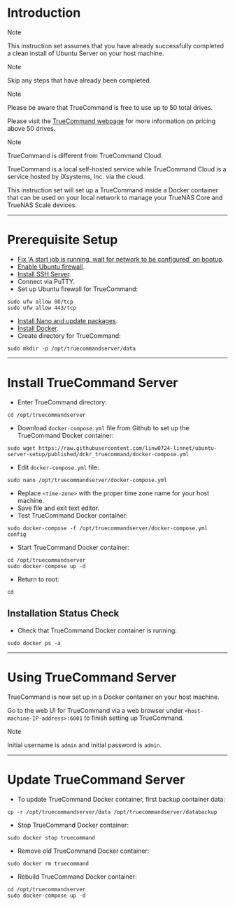 # Introduction
> [!NOTE]
> This instruction set assumes that you have already successfully completed a clean install of Ubuntu Server on your host machine.

> [!NOTE]
> Skip any steps that have already been completed.

> [!NOTE]
> Please be aware that TrueCommand is free to use up to 50 total drives.
> 
> Please visit the [TrueCommand webpage](https://www.truenas.com/truecommand/) for more information on pricing above 50 drives.

> [!NOTE]
> TrueCommand is different from TrueCommand Cloud.
> 
> TrueCommand is a local self-hosted service while TrueCommand Cloud is a service hosted by iXsystems, Inc. via the cloud.

This instruction set will set up a TrueCommand inside a Docker container that can be used on your local network to manage your TrueNAS Core and TrueNAS Scale devices.

-----
# Prerequisite Setup
* [Fix 'A start job is running, wait for network to be configured' on bootup](/fix_network-bootup/readme.md).
* [Enable Ubuntu firewall](/enable_firewall/readme.md).
* [Install SSH Server](/install_ssh-srvr/readme.md).
* Connect via PuTTY.
* Set up Ubuntu firewall for TrueCommand:
```
sudo ufw allow 80/tcp
sudo ufw allow 443/tcp
```
* [Install Nano and update packages](/install_nano/readme.md).
* [Install Docker](/install_docker/readme.md).
* Create directory for TrueCommand:
```
sudo mkdir -p /opt/truecommandserver/data
```
-----
# Install TrueCommand Server
* Enter TrueCommand directory:
```
cd /opt/truecommandserver
```
* Download `docker-compose.yml` file from Github to set up the TrueCommand Docker container:
```
sudo wget https://raw.githubusercontent.com/linw0724-linnet/ubuntu-server-setup/published/dckr_truecommand/docker-compose.yml
```
* Edit `docker-compose.yml` file:
```
sudo nano /opt/truecommandserver/docker-compose.yml
```
* Replace `<time-zone>` with the proper time zone name for your host machine.
* Save file and exit text editor.
* Test TrueCommand Docker container:
```
sudo docker-compose -f /opt/truecommandserver/docker-compose.yml config
```
* Start TrueCommand Docker container:
```
cd /opt/truecommandserver
sudo docker-compose up -d
```
* Return to root:
```
cd
```
## Installation Status Check
* Check that TrueCommand Docker container is running:
```
sudo docker ps -a
```
-----
# Using TrueCommand Server
TrueCommand is now set up in a Docker container on your host machine.

Go to the web UI for TrueCommand via a web browser under `<host-machine-IP-address>:6001` to finish setting up TrueCommand.

> [!NOTE]
> Initial username is `admin` and initial password is `admin`.
-----
# Update TrueCommand Server
* To update TrueCommand Docker container, first backup container data:
```
cp -r /opt/truecommandserver/data /opt/truecommandserver/databackup
```
* Stop TrueCommand Docker container:
```
sudo docker stop truecommand
```
* Remove old TrueCommand Docker container:
```
sudo docker rm truecommand
```
* Rebuild TrueCommand Docker container:
```
cd /opt/truecommandserver
sudo docker-compose up -d
```